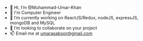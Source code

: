 - 👋 Hi, I’m @Muhammad-Umar-Khan
- 👀 I'm Computer Engineer
- 🌱 I’m currently working on ReactJS/Redux, nodeJS, expressJS, mongoDB and MySQL
- 💞️ I’m looking to collaborate on your project
- 📫 Email me at umarasaboor@gmail.com

<!---
Muhammad-Umar-Khan/Muhammad-Umar-Khan is a ✨ special ✨ repository because its `README.md` (this file) appears on your GitHub profile.
You can click the Preview link to take a look at your changes.
--->
